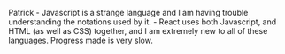 Patrick - Javascript is a strange language and I am having trouble understanding the notations used by it.
        - React uses both Javascript, and HTML (as well as CSS) together, and I am extremely new to all of these languages. Progress made is very slow.